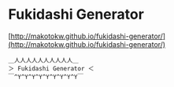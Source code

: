 Fukidashi Generator
=======================

[http://makotokw.github.io/fukidashi-generator/](http://makotokw.github.io/fukidashi-generator/)

```
＿人人人人人人人人人人＿
＞ Fukidashi Generator ＜
￣^Y^Y^Y^Y^Y^Y^Y^Y^Y￣
```


